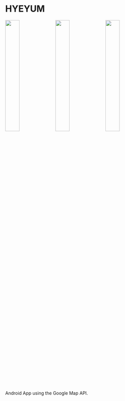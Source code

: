 # HYEYUM
<img src="https://user-images.githubusercontent.com/52686126/69910193-74ec4c80-144a-11ea-92cd-8687a5ad4c9b.png" width="30%">&nbsp;&nbsp;<img src="https://user-images.githubusercontent.com/52686126/69910194-761d7980-144a-11ea-892a-8a3b976e0ce5.png" width="30%">&nbsp;&nbsp;<img src="https://user-images.githubusercontent.com/52686126/69910196-774ea680-144a-11ea-92c3-a48cfe42ca34.png" width="30%">
<br>
Android App using the Google Map API.
